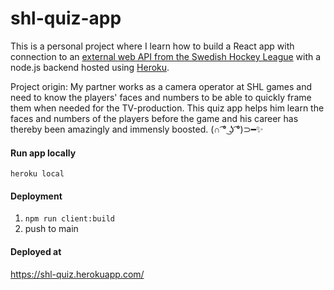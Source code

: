 # shl-quiz-app
This is a personal project where I learn how to build a React app with connection to an [external web API from the Swedish Hockey League](http://doc.openapi.shl.se/) with a node.js backend hosted using [Heroku](https://dashboard.heroku.com/apps).

Project origin:
My partner works as a camera operator at SHL games and need to know the players' faces and numbers to be able to quickly frame them when needed for the TV-production. This quiz app helps him learn the faces and numbers of the players before the game and his career has thereby been amazingly and immensly boosted. (∩ ͡° ͜ʖ ͡°)⊃━✨
#### Run app locally

`heroku local`

#### Deployment

1. `npm run client:build`
2. push to main

#### Deployed at

https://shl-quiz.herokuapp.com/
